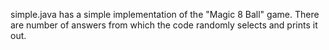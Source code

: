 simple.java has a simple implementation of the "Magic 8 Ball" game. There are number of answers from which the code randomly selects and prints it out.
